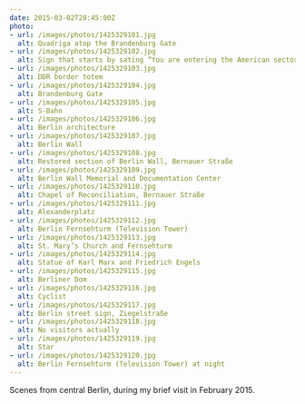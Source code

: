```yaml
---
date: 2015-03-02T20:45:00Z
photo:
- url: /images/photos/1425329101.jpg
  alt: Quadriga atop the Brandenburg Gate
- url: /images/photos/1425329102.jpg
  alt: Sign that starts by sating “You are entering the American sector”
- url: /images/photos/1425329103.jpg
  alt: DDR border totem
- url: /images/photos/1425329104.jpg
  alt: Brandenburg Gate
- url: /images/photos/1425329105.jpg
  alt: S-Bahn
- url: /images/photos/1425329106.jpg
  alt: Berlin architecture
- url: /images/photos/1425329107.jpg
  alt: Berlin Wall
- url: /images/photos/1425329108.jpg
  alt: Restored section of Berlin Wall, Bernauer Straße
- url: /images/photos/1425329109.jpg
  alt: Berlin Wall Memorial and Documentation Center
- url: /images/photos/1425329110.jpg
  alt: Chapel of Reconciliation, Bernauer Straße
- url: /images/photos/1425329111.jpg
  alt: Alexanderplatz
- url: /images/photos/1425329112.jpg
  alt: Berlin Fernsehturm (Television Tower)
- url: /images/photos/1425329113.jpg
  alt: St. Mary’s Church and Fernsehturm
- url: /images/photos/1425329114.jpg
  alt: Statue of Karl Marx and Friedrich Engels
- url: /images/photos/1425329115.jpg
  alt: Berliner Dom
- url: /images/photos/1425329116.jpg
  alt: Cyclist
- url: /images/photos/1425329117.jpg
  alt: Berlin street sign, Ziegelstraße
- url: /images/photos/1425329118.jpg
  alt: No visitors actually
- url: /images/photos/1425329119.jpg
  alt: Star
- url: /images/photos/1425329120.jpg
  alt: Berlin Fernsehturm (Television Tower) at night
---
```

Scenes from central Berlin, during my brief visit in February 2015.
